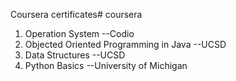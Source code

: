 Coursera certificates# coursera
1. Operation System --Codio
2. Objected Oriented Programming in Java --UCSD
3. Data Structures --UCSD
4. Python Basics --University of Michigan
